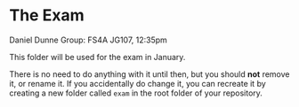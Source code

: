 # The Exam

Daniel Dunne
Group: FS4A
JG107, 12:35pm

This folder will be used for the exam in January.

There is no need to do anything with it until then, but you should **not** remove it, or rename it. If you accidentally do change it, you can recreate it by creating a new folder called ``exam`` in the root folder of your repository.

